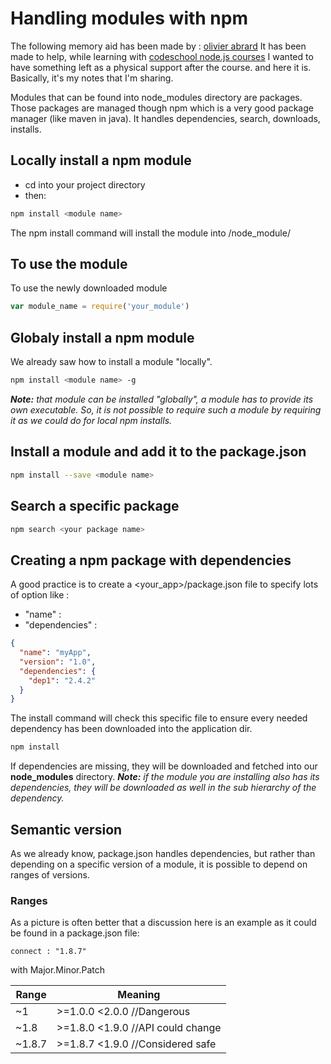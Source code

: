 Handling modules with npm
=========================
The following memory aid has been made by :
[olivier abrard](olivier.abrard@gmail.com) 
It has been made to help, while learning with 
[codeschool node.js courses](http://www.codeschool.com) I wanted to have
something left as a physical support after the course. and here it is.
Basically, it's my notes that I'm sharing. 

Modules that can be found into node_modules directory are packages.
Those packages are managed though npm which is a very good package 
manager (like maven in java). It handles dependencies, search, 
downloads, installs.

## Locally install a npm module 
 * cd into your project directory
 * then:
```bash
npm install <module name>
```

The npm install command will install the module into
<your app path>/node_module/<new module>

## To use the module
To use the newly downloaded module
```javascript
var module_name = require('your_module')
```

## Globaly install a npm module
We already saw how to install a module "locally".
```bash
npm install <module name> -g
```
_**Note:** that module can be installed "globally", a module has to 
provide its own executable. So, it is not possible to require such a 
module by requiring it as we could do for local npm installs._

## Install a module and add it to the package.json
```bash
npm install --save <module name> 
```

## Search a specific package
```bash
npm search <your package name>
```

## Creating a npm package with dependencies
A good practice is to create a <your_app>/package.json file to specify
lots of option like :
 * "name" : <The name of your app>
 * "dependencies" : <your dependencies and versions>
```json
{
  "name": "myApp",
  "version": "1.0",
  "dependencies": {
    "dep1": "2.4.2"
  }
}
```
The install command will check this specific file to ensure every needed
dependency has been downloaded into the application dir.
```bash
npm install
```
If dependencies are missing, they will be downloaded and fetched
into our **node_modules** directory.
_**Note:** if the module you are installing also has its dependencies,
they will be downloaded as well in the sub hierarchy of the dependency._

## Semantic version
As we already know, package.json handles dependencies, but rather than
depending on a specific version of a module, it is possible to depend on
ranges of versions.

### Ranges
As a picture is often better that a discussion here is an example as it
could be found in a package.json file:
```
connect : "1.8.7"
```
with Major.Minor.Patch

| Range  |              Meaning               |
| ------ | ---------------------------------- |
| ~1     | >=1.0.0 <2.0.0  //Dangerous        |
| ~1.8   | >=1.8.0 <1.9.0  //API could change |
| ~1.8.7 | >=1.8.7 <1.9.0  //Considered safe  |